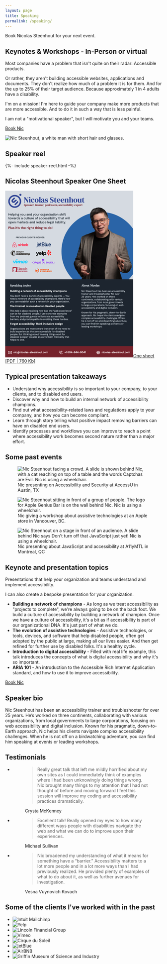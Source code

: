 ```yaml
---
layout: page
title: Speaking
permalink: /speaking/
---
```


<div class="callout">
  <p>Book Nicolas Steenhout for your next event.</p>
</div>

## Keynotes &amp; Workshops - In-Person or virtual

<div class="grid-reflow">
    <div>
        <p>Most companies have a problem that isn't quite on their radar: Accessible products. </p>
        <p>Or rather, they aren't building accessible websites, applications and documents. They don't realize how much of a problem it is for them. And for the up to 25% of their target audience. Because approximately 1 in 4 adults have a disability.</p>
        <p>I'm on a mission! I'm here to guide your company make more products that are more accessible. And to do it in such a way that is less painful. </p>
        <p>I am not a "motivational speaker", but I will motivate you and your teams. </p>
        <p><a href="/contact/" class="cta cta-light">Book Nic</a></p>
    </div>
    <img src="/img/nicolas-steenhout-04.png" alt="Nic Steenhout, a white man with short hair and glasses.">
</div>


## Speaker reel
<div class="section-video">
    {%- include speaker-reel.html -%}
</div>

## Nicolas Steenhout Speaker One Sheet

<p><a href="/assets/Nicolas-Steenhout-Speaker-One-Sheet.pdf" class="ctr-link"><img src="/img/one-sheet-thumbnail.png" alt="">One sheet [PDF | 760 Kb]</a></p>

<section class="light-on-dark margin-vertical pad-inline round-corners">
<h2>Typical presentation takeaways</h2>
    <ul>
    <li>Understand why accessibility is so important to your company, to your clients, and to disabled end users.</li>
    <li>Discover why and how to build an internal network of accessibility champions.</li>
    <li>Find out what accessibility-related laws and regulations apply to your company, and how you can become compliant.</li>
    <li>Learn through story telling what positive impact removing barriers can have on disabled end users.</li>
    <li>Identify processes and workflows you can improve to reach a point where accessibility work becomes second nature rather than a major effort.</li>
    </ul>
</section>

## Some past events

<div class="grid-reflow">
    <figure>
        <img src="/img/nic-steenhout-evil-captcha.jpg" alt="Nic Steenhout facing a crowd. A slide is shown behind Nic, with a cat reaching on top of a table and the words Captchas are Evil. Nic is using a wheelchair.">
            <figcaption>Nic presenting on Accessibility and Security at AccessU in Austin, TX</figcaption>
    </figure>
    <figure>
        <img src="/img/nic-steenhout-workshop-apple.jpg" alt="Nic Steenhout sitting in front of a group of people. The logo for Apple Genius Bar is on the wall behind Nic. Nic is using a wheelchair.">
            <figcaption>Nic giving a workshop about assistive technologies at an Apple store in Vancouver, BC.</figcaption>
    </figure>
    <figure>
        <img src="/img/nic-steenhout-javascript-accessibility.jpg" alt="Nic Steenhout on a stage in front of an audience. A slide behind Nic says Don't turn off that JavaScript just yet! Nic is using a wheelchair.">
            <figcaption>Nic presenting about JavaScript and accessibility at A11yMTL in Montreal, QC</figcaption>
    </figure>  
</div>

<section class="light-on-dark margin-vertical pad-inline round-corners">
    <h2>Keynote and presentation topics</h2>
    <p>Presentations that help your organization and teams understand and implement accessibility.</p>
    <p>I can also create a bespoke presentation for your organization.</p>
    <ul>
    <li><strong>Building a network of champions</strong> - As long as we treat accessibility as "projects to complete", we're always going to be on the back foot. We build a culture of accessibility by building a network of champion. Once we have a culture of accessibility, it's a bit as if accessibility is part of our organizational DNA. It's just part of what we do.</li>
    <li><strong>The evolution of assistive technologies</strong> - Assistive technologies, or tools, devices, and software that help disabled people, often get adopted by the public at large, making all our lives easier. And then get refined for further use by disabled folks. It's a healthy cycle. </li>
    <li><strong>Introduction to digital accessibility</strong> - Filled with real life example, this talk introduces the concepts of what is digital accessibility and why it's so important.</li>
    <li><strong>ARIA 101</strong> - An introduction to the Accessible Rich Internet Application standard, and how to use it to improve accessibility.</li>
    </ul>
    <p><a href="/contact/" class="cta cta-dark">Book Nic</a></p>
</section>


<h2>Speaker bio</h2>

Nic Steenhout has been an accessibility trainer and troubleshooter for over 25 years. He’s worked on three continents, collaborating with various organizations, from local governments to large corporations, focusing on web accessibility and digital inclusion. Known for his pragmatic, down-to-Earth approach, Nic helps his clients navigate complex accessibility challenges. When he is not off on a birdwatching adventure, you can find him speaking at events or leading workshops. 


<section id="testimonials" class="section-light">
    <h2>Testimonials</h2>
    <ul class="grid-reflow">
        <li>
            <figure>
                <blockquote>Really great talk that left me mildly horrified about my own sites as I could immediately think of examples where I had been unknowingly doing things wrong. Nic brought many things to my attention that I had not thought of before and moving forward I feel this session will improve my coding and accessibility practices dramatically.</blockquote>
                <figcaption>Crysta McKenney</figcaption>
            </figure>
        </li>
        <li>
            <figure>    
                <blockquote>Excellent talk! Really opened my eyes to how many different ways people with disabilities navigate the web and what we can do to improve upon their experiences.</blockquote>  
                <figcaption>Michael Sullivan</figcaption>
            </figure>
        </li>
        <li>
            <figure>
                <blockquote>Nic broadened my understanding of what it means for something have a “barrier.” Accessibility matters to a lot more people and in a lot more ways than I had previously realized. He provided plenty of examples of what to do about it, as well as further avenues for investigation.</blockquote> 
                <figcaption>Vesna Vuynovich Kovach</figcaption>
            </figure>
        </li>
    </ul>
</section>

<section>
    <h2>Some of the clients I've worked with in the past</h2>
    <ul class="logos grid-reflow">
        <li>
        <img src="/img/mailchimp.png" alt="Intuit Mailchimp">
        </li>
        <li><img src="/img/yelp.png" alt="Yelp">
        </li>
        <li><img src="/img/lfg.jpg" alt="Lincoln Financial Group">
        </li>
        <li><img src="/img/vimeo.png" alt="Vimeo">
        </li>
        <li><img src="/img/cirque.png" alt="Cirque du Soleil">
        </li>
        <li><img src="/img/jetblue.png" alt="jetBlue">
        </li>
        <li><img src="/img/airbnb.png" alt="AirBNB">
        </li>
        <li><img src="/img/science-museum.png" alt="Griffin Museum of Science and Industry">
        </li>
    </ul>
    
</section>
    
